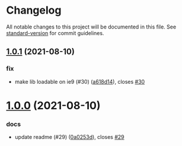 # Changelog

All notable changes to this project will be documented in this file. See [standard-version](https://github.com/conventional-changelog/standard-version) for commit guidelines.

## [1.0.1](https://github.com/niklasvh/base64-arraybuffer/compare/v1.0.0...v1.0.1) (2021-08-10)


### fix

* make lib loadable on ie9 (#30) ([a618d14](https://github.com/niklasvh/base64-arraybuffer/commit/a618d14d323f4eb230321a3609bfbc9f23f430c0)), closes [#30](https://github.com/niklasvh/base64-arraybuffer/issues/30)



# [1.0.0](https://github.com/niklasvh/base64-arraybuffer/compare/v0.2.0...v1.0.0) (2021-08-10)


### docs

* update readme (#29) ([0a0253d](https://github.com/niklasvh/base64-arraybuffer/commit/0a0253dcc2e3f01a1f6d04fa81d578f714fce27f)), closes [#29](https://github.com/niklasvh/base64-arraybuffer/issues/29)
